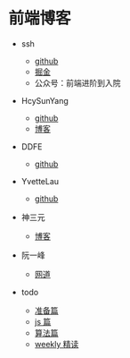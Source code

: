 # 前端博客

- ssh
  - [github]( https://github.com/sl1673495/notes/issues)
  - [掘金](https://juejin.cn/user/2330620350708823/posts)
  - 公众号：前端进阶到入院

- HcySunYang
  - [github](https://github.com/HcySunYang)
  - [博客](http://hcysun.me/)

- DDFE
  - [github](https://github.com/DDFE/DDFE-blog/issues)

- YvetteLau
  - [github](https://github.com/YvetteLau/Blog)

- 神三元
  - [博客](https://sanyuan0704.top/my_blog/)

- 阮一峰
  - [网道](https://wangdoc.com/)

- todo
  - [准备篇](https://juejin.cn/post/6844904103504527374)
  - [js 篇](https://github.com/mqyqingfeng/Blog)
  - [算法篇](https://coding.imooc.com/class/82.html)
  - [weekly 精读](https://github.com/ascoders/weekly/tree/v2)